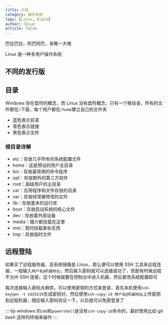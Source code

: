 ```yaml
---
title: 介绍
category: 操作系统
tags: [Linux, Alpha]
author: JQiue
article: false
---
```


巴拉巴拉，阿巴阿巴，省略一大堆

Linux 是一种多用户操作系统

## 不同的发行版

## 目录

Windows 存在盘符的概念，而 Linux 没有盘符概念，只有一个根目录，所有的文件都在`/`下面，每个用户都在`/home`建立自己的文件夹

+ 蓝色表示目录
+ 青色表示链接
+ 黑色表示文件

### 根目录详解

+ etc：存放几乎所有的系统配置文件
+ home：这是预设的用户主目录
+ bin：存放最常用的命令程序
+ opt：存放额外的第三方软件
+ root：超级用户的主目录
+ usr：应用程序和文件存放的目录
+ var：存放经常被修改的文件
+ lib：存放基本的运行库
+ boot：存放启动系统的核心文件
+ dev：存放着外部设备
+ media：媒介都挂载在这里
+ mnt：暂时挂载某些东西
+ tmp：存放临时文件

## 远程登陆

如果买了远程服务器，且系统镜像是 Linux，那么便可以使用 SSH 工具来远程连接，一般输入`用户名@机器地址`，然后输入密码就可以连接成功了，但是有时候远程不允许 SSH 连接，这个时候就要在控制台中进入机器，然后更改系统配置即可

每次连接输入密码太麻烦，可以使用密钥的方式来登录，首先本机使用`ssh-keygen -t ed25519`生成密钥对，然后使用`ssh-copy-id 用户名@机器地址`上传密钥到远程机器，随后输入密码验证一下，以后就可以免密登录了

::: tip
windows 的`cmd`和`powershell`是没有`ssh-copy-id`命令的，最好使用比如 git bash 这样的终端来操作
:::
